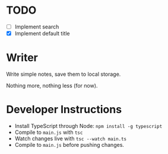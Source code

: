# TODO
- [ ] Implement search
- [x] Implement default title

# Writer
Write simple notes, save them to local storage.

Nothing more, nothing less (for now).

# Developer Instructions

- Install TypeScript through Node: `npm install -g typescript`
- Compile to `main.js` with `tsc`
- Watch changes live with `tsc --watch main.ts`
- Compile to `main.js` before pushing changes.
